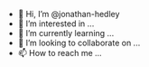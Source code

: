 - 👋 Hi, I’m @jonathan-hedley
- 👀 I’m interested in ...
- 🌱 I’m currently learning ...
- 💞️ I’m looking to collaborate on ...
- 📫 How to reach me ...

<!---
jonathan-hedley/jonathan-hedley is a ✨ special ✨ repository because its `README.md` (this file) appears on your GitHub profile.
You can click the Preview link to take a look at your changes.
--->
